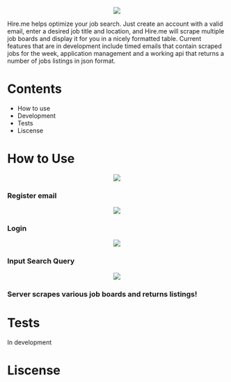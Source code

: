 <p align='center'>
<img src='https://github.com/ianmat55/HireMe/blob/master/public/img/hireme_logo.png'>
</p>
Hire.me helps optimize your job search. Just create an account with a valid email, enter a desired job title and location, and Hire.me will scrape multiple job boards and display it for you in a nicely formatted table. Current features that are in development include timed emails that contain scraped jobs for the week, application management and a working api that returns a number of jobs listings in json format.

# Contents
- How to use
- Development
- Tests
- Liscense 
 
# How to Use

<p align='center'>
<img src='https://github.com/ianmat55/HireMe/blob/master/public/img/register.png'>
</p>

### Register email

<p align='center'>
<img src='https://github.com/ianmat55/HireMe/blob/master/public/img/hireme_login.png'>
</p>

### Login

<p align='center'>
<img src='https://github.com/ianmat55/HireMe/blob/master/public/img/search_results.png'>
</p>

### Input Search Query

<p align='center'>
<img src='https://github.com/ianmat55/HireMe/blob/master/public/img/hireme_searchresults.png'>
</p>

### Server scrapes various job boards and returns listings!

# Tests
In development

# Liscense 

